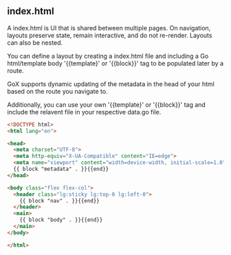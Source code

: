 ## index.html

A index.html is UI that is shared between multiple pages. On navigation, layouts preserve state, remain interactive, and do not re-render. Layouts can also be nested.

You can define a layout by creating a index.html file and including a Go html/template body '{{template}' or '{{block}}' tag to be populated later by a route.

GoX supports dynamic updating of the metadata in the head of your html based on the route you navigate to.

Additionally, you can use your own '{{template}' or '{{block}}' tag and include the relavent file in your respective data.go file.
 
```html
<!DOCTYPE html>
<html lang="en">

<head>
  <meta charset="UTF-8">
  <meta http-equiv="X-UA-Compatible" content="IE=edge">
  <meta name="viewport" content="width=device-width, initial-scale=1.0">
  {{ block "metadata" . }}{{end}}
</head>

<body class="flex flex-col">
  <header class="lg:sticky lg:top-0 lg:left-0">
    {{ block "nav" . }}{{end}}
  </header>
  <main>
    {{ block "body" . }}{{end}}
  </main>
</body>

</html>
```
